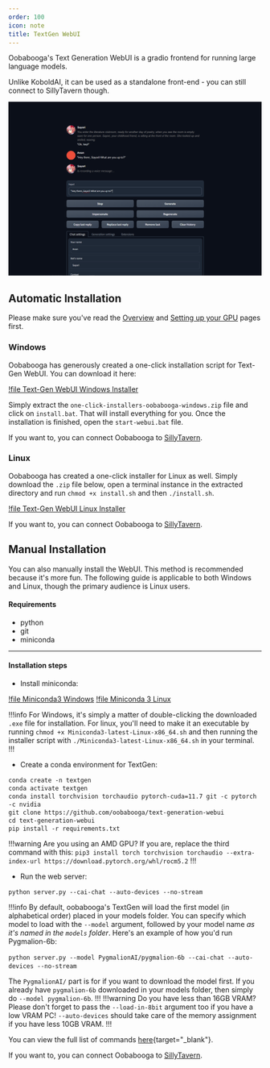 ```yaml
---
order: 100
icon: note
title: TextGen WebUI
---
```


Oobabooga's Text Generation WebUI is a gradio frontend for running large language models. 

Unlike KoboldAI, it can be used as a standalone front-end - you can still connect to SillyTavern though.

![](/static/ooba-cloud1.PNG)


## Automatic Installation
Please make sure you've read the [Overview](https://docs.alpindale.dev/pygmalion-docs/local-installation-(gpu)/overview/) and [Setting up your GPU](https://docs.alpindale.dev/pygmalion-docs/local-installation-(gpu)/gpu/) pages first. 

### Windows

Oobabooga has generously created a one-click installation script for Text-Gen WebUI. You can download it here:

[!file Text-Gen WebUI Windows Installer](https://github.com/oobabooga/one-click-installers/archive/refs/heads/oobabooga-windows.zip)

Simply extract the `one-click-installers-oobabooga-windows.zip` file and click on `install.bat`. That will install everything for you. Once the installation is finished, open the `start-webui.bat` file.

If you want to, you can connect Oobabooga to [SillyTavern](https://docs.alpindale.dev/local-installation-(gpu)/sillytavern/).


### Linux

Oobabooga has created a one-click installer for Linux as well. Simply download the `.zip` file below, open a terminal instance in the extracted directory and run `chmod +x install.sh` and then `./install.sh`.

[!file Text-Gen WebUI Linux Installer](https://github.com/oobabooga/one-click-installers/archive/refs/heads/oobabooga-linux.zip)

If you want to, you can connect Oobabooga to [SillyTavern](https://docs.alpindale.dev/local-installation-(gpu)/sillytavern/).

## Manual Installation
You can also manually install the WebUI. This method is recommended because it's more fun. The following guide is applicable to both Windows and Linux, though the primary audience is Linux users.

#### Requirements
- python
- git
- miniconda

***
#### Installation steps
- Install miniconda:

[!file Miniconda3 Windows](https://repo.anaconda.com/miniconda/Miniconda3-latest-Windows-x86_64.exe)
[!file Miniconda 3 Linux](https://repo.anaconda.com/miniconda/Miniconda3-latest-Linux-x86_64.sh)

!!!info
For Windows, it's simply a matter of double-clicking the downloaded `.exe` file for installation. For linux, you'll need to make it an executable by running `chmod +x Miniconda3-latest-Linux-x86_64.sh` and then running the installer script with `./Miniconda3-latest-Linux-x86_64.sh` in your terminal.
!!!

- Create a conda environment for TextGen:
```
conda create -n textgen
conda activate textgen
conda install torchvision torchaudio pytorch-cuda=11.7 git -c pytorch -c nvidia
git clone https://github.com/oobabooga/text-generation-webui
cd text-generation-webui
pip install -r requirements.txt 
```
!!!warning Are you using an AMD GPU?
If you are, replace the third command with this:
`pip3 install torch torchvision torchaudio --extra-index-url https://download.pytorch.org/whl/rocm5.2`
!!!

- Run the web server:
```
python server.py --cai-chat --auto-devices --no-stream
```
!!!info 
By default, oobabooga's TextGen will load the first model (in alphabetical order) placed in your models folder. You can specify which model to load with the `--model` argument, followed by your model name *as it's named in the `models` folder*. Here's an example of how you'd run Pygmalion-6b:

`python server.py --model PygmalionAI/pygmalion-6b --cai-chat --auto-devices --no-stream`

The `PygmalionAI/` part is for if you want to download the model first. If you already have `pygmalion-6b` downloaded in your models folder, then simply do `--model pygmalion-6b`.
!!!
!!!warning Do you have less than 16GB VRAM?
Please don't forget to pass the `--load-in-8bit` argument too if you have a low VRAM PC! `--auto-devices` should take care of the memory assignment if you have less 10GB VRAM.
!!!

You can view the full list of commands [here](https://github.com/oobabooga/text-generation-webui#starting-the-web-ui){target="_blank"}.

If you want to, you can connect Oobabooga to [SillyTavern](https://docs.alpindale.dev/local-installation-(gpu)/sillytavern/).